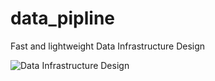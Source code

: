 # data_pipline
Fast and lightweight Data Infrastructure Design


![Data Infrastructure Design](https://i.ibb.co/zZHgDWG/data-pipeline-khanhhc.jpg)